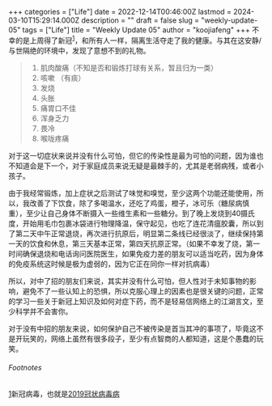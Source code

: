 +++
categories = ["Life"]
date = 2022-12-14T00:46:00Z
lastmod = 2024-03-10T15:29:14.000Z
description = ""
draft = false
slug = "weekly-update-05"
tags = ["Life"]
title = "Weekly Update 05"
author = "koojiafeng"
+++
不幸的是上周得了新冠<sup><a rel="footnote" href="#footnote-1" id="r1">1</a></sup>，和所有人一样，隔离生活夺走了我的健康。与其在这安静/与世隔绝的环境中，发现了意想不到的礼物。

<!--more-->

> 1. 肌肉酸痛（不知是否和锻炼打球有关系，暂且归为一类）
> 2. 咳嗽 （有痰）
> 3. 发烧
> 4. 头胀
> 5. 痛胃口不佳
> 6. 浑身乏力
> 7. 畏冷
> 8. 喉咙疼痛

对于这一切症状来说并没有什么可怕，但它的传染性是最为可怕的问题，因为谁也不知道会是下一个，对于家庭成员来说无疑是最棘手的，尤其是老弱病残，或者小孩子。

由于我经常锻炼，加上症状之后测试了味觉和嗅觉，至少这两个功能还能使用，所以，我改善了下饮食，除了多喝温水，还吃了鸡蛋，橙子，冰可乐（糖尿病慎重），至少让自己身体不断摄入一些维生素和一些糖分。到了晚上发烧到40摄氏度，开始用毛巾包裹冰袋进行物理降温，保守起见，也吃了连花清瘟胶囊，所以到了第二天中午正常退烧，再次进行抗原后，明显第二条线已经很淡了，继续保持第一天的饮食和休息，第三天基本正常，第四天抗原正常。（如果不幸发了烧，第一时间确保退烧和电话询问医院医生，如果免疫力差的朋友可以适当吃药，因为身体的免疫系统这时候是极为虚弱的，因为它正在同你一样对抗病毒）

所以，对中了招的朋友们来说，其实并没有什么可怕，但人性对于未知事物的影响，避免不了一些认知上的恐惧，所以克服心理上的因素也是很关键的问题，正常的学习一些关于新冠上知识及如何对症下药，而不是轻易信网络上的江湖言文，至少科学并不会害你。

对于没有中招的朋友来说，如何保护自己不被传染是首当其冲的事项了，毕竟这不是开玩笑的，网络上虽然有很多段子，至少有点智商的人都知道，这是个愚蠢的玩笑。

<section name="footnotes" id="footnotes">
<h6 class="toc toc-hidden" id="fn">Footnotes</h6>
<p id="footnote-1"><a href="#r1">1</a>新冠病毒，也就是<a href="https://zh.wikipedia.org/wiki/2019冠状病毒病" />2019冠状病毒病</a></p>
</section>